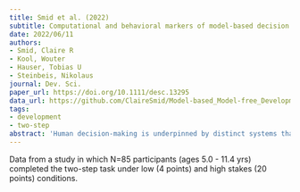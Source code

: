 ```yaml
---
title: Smid et al. (2022)
subtitle: Computational and behavioral markers of model-based decision making in childhood
date: 2022/06/11
authors:
- Smid, Claire R
- Kool, Wouter
- Hauser, Tobias U
- Steinbeis, Nikolaus
journal: Dev. Sci.
paper_url: https://doi.org/10.1111/desc.13295
data_url: https://github.com/ClaireSmid/Model-based_Model-free_Developmental
tags:
- development
- two-step
abstract: 'Human decision-making is underpinned by distinct systems that differ in flexibility and associated cognitive cost. A widely accepted dichotomy distinguishes between a cheap but rigid model-free system and a flexible but costly model-based system. Typically, humans use a hybrid of both types of decision-making depending on environmental demands. However, childrens use of a model-based system during decision-making has not yet been shown. While prior developmental work has identified simple building blocks of model-based reasoning in young children (1-4 years old), there has been little evidence of this complex cognitive system influencing behavior before adolescence. Here, by using a modified task to make engagement in cognitively costly strategies more rewarding, we show that children aged 5-11-years (N = 85), including the youngest children, displayed multiple indicators of model-based decision making, and that the degree of its use increased throughout childhood. Unlike adults (N = 24), however, children did not display adaptive arbitration between model-free and model-based decision-making. Our results demonstrate that throughout childhood, children can engage in highly sophisticated and costly decision-making strategies. However, the flexible arbitration between decision-making strategies might be a critically late-developing component in human development.'
---
```


Data from a study in which N=85 participants (ages 5.0 - 11.4 yrs) completed the two-step task under low (4 points) and high stakes (20 points) conditions.
